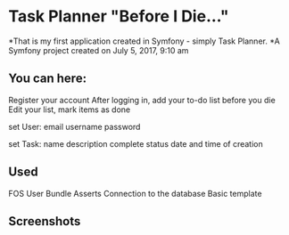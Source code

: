 # Task Planner "Before I Die..."

*That is my first application created in Symfony - simply Task Planner.
*A Symfony project created on July 5, 2017, 9:10 am

## You can here:

Register your account
After logging in, add your to-do list before you die
Edit your list, mark items as done

set
User:
email
username
password

set
Task:
name
description
complete status
date and time of creation

## Used

FOS User Bundle
Asserts
Connection to the database
Basic template

## Screenshots
